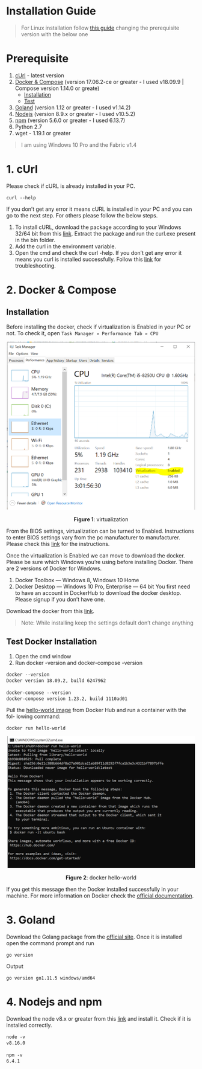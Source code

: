 # Installation Guide

> For Linux installation follow [this guide](https://hackernoon.com/hyperledger-fabric-installation-guide-74065855eca9) changing the prerequisite version with the below one

# Prerequisite

1. [cUrl](#curl) - latest version
2. [Docker & Compose](#docker) (version 17.06.2-ce or greater - I used v18.09.9 | Compose version 1.14.0 or greate)
    - [Installation](#docker_installation)
    - [Test](#docker_test)
3. [Goland](https://golang.org/dl/) (version 1.12 or greater - I used v1.14.2)
4. [Nodejs](https://nodejs.org/en/) (version 8.9.x or greater - I used v10.5.2)
5. [npm](https://www.npmjs.com/) (version 5.6.0 or greater - I used 6.13.7) 
6. Python 2.7
7. wget - 1.19.1 or greater 

> I am using Windows 10 Pro and the Fabric v1.4

<a name="curl"></a>
# 1. cUrl

Please check if cURL is already installed in your PC.

```
curl --help
```

If you don’t get any error it means cURL is installed in your PC and you can go
to the next step. For others please follow the below steps.
1. To install cURL, download the package according to your Windows 32/64 bit
from this [link](https://curl.haxx.se/download.html). Extract the package and run the curl.exe present in the bin
folder.
2. Add the curl in the environment variable.
3. Open the cmd and check the curl -help.
If you don’t get any error it means you curl is installed successfully.
Follow this [link](https://stackoverflow.com/questions/9507353/how-do-i-install-and-use-curl-on-windows) for troubleshooting.

<a name="docker"></a>
# 2. Docker & Compose

<a name="docker_installation"></a>
## Installation

Before installing the docker, check if virtualization is Enabled in your PC or not. To
check it, open `Task Manager » Performance Tab » CPU`


<p align="center">
  <img src="img/installation/virtualization.png" width="500" title="virtualization">
 </p>
<p align="center"><b>Figure 1</b>: virtualization</p>  


From the BIOS settings, virtualization can be turned to Enabled. Instructions to
enter BIOS settings vary from the pc manufacturer to manufacturer. Please check
this [link](https://www.wikihow.tech/Enable-Hardware-Virtualization) for the instructions.

Once the virtualization is Enabled we can move to download the docker. Please
be sure which Windows you’re using before installing Docker. There are 2 versions
of Docker for Windows.
1. Docker Toolbox — Windows 8, Windows 10 Home
2. Docker Desktop — Windows 10 Pro, Enterprise — 64 bit
You first need to have an account in DockerHub to download the docker desktop.
Please signup if you don’t have one.

Download the docker from this [link](https://hub.docker.com/editions/community/docker-ce-desktop-windows).

> Note: While installing keep the settings default don’t change anything

<a name="docker_test"></a>
## Test Docker Installation

1. Open the cmd window
2. Run docker -version and docker-compose -version

```
docker --version
Docker version 18.09.2, build 6247962

docker-compose --version
docker-compose version 1.23.2, build 1110ad01
```

Pull the [hello-world image](https://hub.docker.com/_/hello-world) from Docker Hub and run a container with the fol-
lowing command:

```
docker run hello-world
```

<p align="center">
  <img src="img/installation/docker_hello.png" width="500" title="docker_hello">
 </p>
<p align="center"><b>Figure 2</b>: docker hello-world</p> 

If you get this message then the Docker installed successfully in your machine.
For more information on Docker check the [official documentation](https://docs.docker.com/docker-for-windows/).

# 3. Goland 

Download the Golang package from the [official site](https://golang.org/dl/).
Once it is installed open the command prompt and run
```
go version
```
Output

```
go version go1.11.5 windows/amd64
```

# 4. Nodejs and npm

Download the node v8.x or greater from this [link](https://nodejs.org/en/download/) and install it.
Check if it is installed correctly.

```
node -v
v8.16.0

npm -v
6.4.1
```





